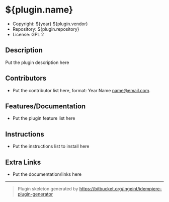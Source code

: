 # ${plugin.name}

- Copyright: ${year} ${plugin.vendor}
- Repository: ${plugin.repository}
- License: GPL 2

## Description
Put the plugin description here

## Contributors
- Put the contributor list here, format: Year Name <name@email.com>.

## Features/Documentation
- Put the plugin feature list here

## Instructions
- Put the instructions list to install here

## Extra Links
- Put the documentation/links here

---

> Plugin skeleton generated by https://bitbucket.org/ingeint/idempiere-plugin-generator

